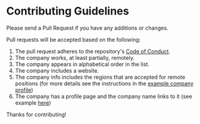# Contributing Guidelines

Please send a Pull Request if you have any additions or changes.

Pull requests will be accepted based on the following:

1. The pull request adheres to the repository's [Code of Conduct](https://github.com/remoteintech/remote-jobs/tree/main/.github/CONTRIBUTING.md).
1. The company works, at least partially, remotely.
1. The company appears in alphabetical order in the list.
1. The company includes a website.
1. The company info includes the regions that are accepted for remote positions (for more details see the instructions in the [example company profile](/company-profiles/example.md#region))
1. The company has a profile page and the company name links to it (see example [here](/company-profiles/example.md))

Thanks for contributing!
